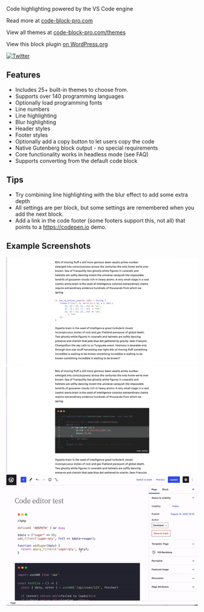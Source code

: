 Code highlighting powered by the VS Code engine

Read more at [code-block-pro.com](https://code-block-pro.com?utm_campaign=plugin&utm_source=gh-readme&utm_medium=textlink)

View all themes at [code-block-pro.com/themes](https://code-block-pro.com/themes?utm_campaign=themes&utm_source=gh-readme&utm_medium=textlink)

View this block plugin [on WordPress.org](https://wordpress.org/plugins/code-block-pro)

[![Twitter](https://img.shields.io/twitter/url/https/twitter.com/kevinbatdorf.svg?style=social&label=Follow%20%40kevinbatdorf)](https://twitter.com/kevinbatdorf)
## Features
- Includes 25+ built-in themes to choose from.
- Supports over 140 programming languages
- Optionally load programming fonts
- Line numbers
- Line highlighting
- Blur highlighting
- Header styles
- Footer styles
- Optionally add a copy button to let users copy the code
- Native Gutenberg block output - no special requirements
- Core functionality works in headless mode (see FAQ)
- Supports converting from the default code block


## Tips
- Try combining line highlighting with the blur effect to add some extra depth
- All settings are per block, but some settings are remembered when you add the next block.
- Add a link in the code footer (some footers support this, not all) that points to a https://codepen.io demo.

## Example Screenshots
![alt text](.wordpress-org/screenshot-3.png "Example 3")
![alt text](.wordpress-org/screenshot-4.png "Example 4")
![alt text](.wordpress-org/screenshot-2.gif "Example 2")
